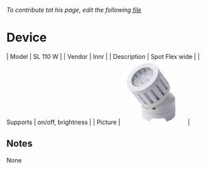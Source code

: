 
*To contribute tot his page, edit the following
[file](https://github.com/Koenkk/zigbee2mqtt.io/blob/master/docgen/device_page_notes.js)*

# Device

| Model | SL 110 W  |
| Vendor  | Innr  |
| Description | Spot Flex wide |
| Supports | on/off, brightness |
| Picture | ![../images/devices/SL-110-W.jpg](../images/devices/SL-110-W.jpg) |

## Notes

None
